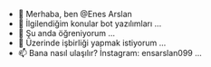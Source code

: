 - 👋 Merhaba, ben @Enes Arslan
- 👀 İlgilendiğim konular bot yazılımları ...
- 🌱 Şu anda öğreniyorum ...
- 💞️ Üzerinde işbirliği yapmak istiyorum ...
- 📫 Bana nasıl ulaşılır? İnstagram: ensarslan099 ...

<!---
EnesArslan01/EnesArslan01 is a ✨ special ✨ repository because its `README.md` (this file) appears on your GitHub profile.
You can click the Preview link to take a look at your changes.
--->
